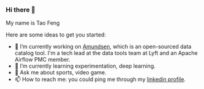 ### Hi there 👋


My name is Tao Feng

Here are some ideas to get you started:

- 🔭 I’m currently working on [Amundsen](https://github.com/lyft/amundsen), which is an open-sourced data catalog tool. I'm a tech lead at the data tools team at Lyft and an Apache Airflow PMC member.
- 🌱 I’m currently learning experimentation, deep learning.
- 💬 Ask me about sports, video game.
- 📫 How to reach me: you could ping me through my [linkedin profile](https://www.linkedin.com/in/tao-f-17195814/).


